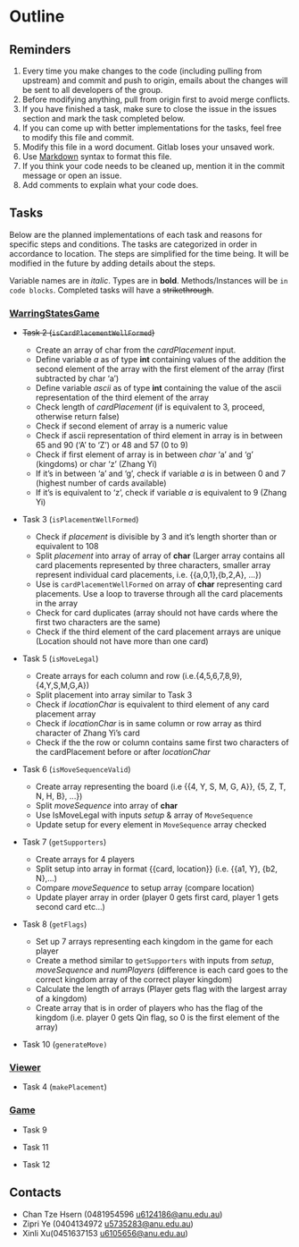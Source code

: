 # Outline 

## Reminders
1. Every time you make changes to the code (including pulling from upstream) and commit and push to origin, emails about the changes will be sent to all developers of the group.
2. Before modifying anything, pull from origin first to avoid merge conflicts.
3. If you have finished a task, make sure to close the issue in the issues section and mark the task completed below.
4. If you can come up with better implementations for the tasks, feel free to modify this file and commit.
5. Modify this file in a word document. Gitlab loses your unsaved work.
6. Use [Markdown](https://github.com/adam-p/markdown-here/wiki/Markdown-Cheatsheet#html) syntax to format this file.
7. If you think your code needs to be cleaned up, mention it in the commit message or open an issue.
8. Add comments to explain what your code does.

## Tasks
Below are the planned implementations of each task and reasons for specific steps and conditions. The tasks are categorized in order in accordance to location. The steps are simplified for the time being. It will be modified in the future by adding details about the steps. 

Variable names are in *italic*. 
Types are in **bold**.
Methods/Instances will be `in code blocks`.
Completed tasks will have a ~~strikethrough~~.              

### [WarringStatesGame](https://gitlab.cecs.anu.edu.au/u6124186/comp1110-ass2-tue11c/blob/master/src/comp1110/ass2/WarringStatesGame.java)
* ~~Task 2 (`isCardPlacementWellFormed`)~~
   - Create an array of char from the *cardPlacement* input.
   - Define variable *a* as of type **int** containing values of the addition the second element of the array with the first element of the array (first subtracted by char ‘a’)
   - Define variable *ascii* as of type **int** containing the value of the ascii representation of the third element of the array
   - Check length of *cardPlacement* (if is equivalent to 3, proceed, otherwise return false)
   - Check if second element of array is a numeric value 
   - Check if ascii representation of third element in array is in between 65 and 90 (‘A’ to ‘Z’) or 48 and 57 (0 to 9)
   - Check if first element of array is in between *char* ‘a’ and ‘g’ (kingdoms) or char ‘z’ (Zhang Yi)
   - If it’s in between ‘a’ and ‘g’, check if variable *a* is in between 0 and 7 (highest number of cards available)
   - If it’s is equivalent to ‘z’, check if variable *a* is equivalent to 9 (Zhang Yi)
        
* Task 3 (`isPlacementWellFormed`)
   - Check if *placement* is divisible by 3 and it’s length shorter than or equivalent to 108
   - Split *placement* into array of array of **char** (Larger array contains all card placements represented by three characters, smaller array represent individual card placements, i.e. {{a,0,1},{b,2,A}, ...})
   - Use is `cardPlacementWellFormed` on array of **char** representing card placements. Use a loop to traverse through all the card placements in the array
   - Check for card duplicates (array should not have cards where the first two characters are the same)
   - Check if the third element of the card placement arrays are unique (Location should not have more than one card)
        
* Task 5 (`isMoveLegal`)
   - Create arrays for each column and row (i.e.{4,5,6,7,8,9}, {4,Y,S,M,G,A})
   - Split placement into array similar to Task 3
   - Check if *locationChar* is equivalent to third element of any card placement array
   - Check if *locationChar* is in same column or row array as third character of Zhang Yi’s card
   - Check if the the row or column contains same first two characters of the cardPlacement before or after *locationChar*
        
* Task 6 (`isMoveSequenceValid`)
   - Create array representing the board (i.e {{4, Y, S, M, G, A}}, {5, Z, T, N, H, B}, ...})
   - Split *moveSequence* into array of **char**
   - Use IsMoveLegal with inputs *setup* & array of `MoveSequence` 
   - Update setup for every element in `MoveSequence` array checked 
    
* Task 7 (`getSupporters`)
   - Create arrays for 4 players 
   - Split setup into array in format {{card, location}} (i.e. {{a1, Y}, {b2, N},...)
   - Compare *moveSequence* to setup array (compare location)
   - Update player array in order (player 0 gets first card, player 1 gets second card etc...)
    
* Task 8 (`getFlags`)
   - Set up 7 arrays representing each kingdom in the game for each player
   - Create a method similar to `getSupporters` with inputs from *setup*, *moveSequence* and *numPlayers* (difference is each card goes to the correct kingdom array of the correct player kingdom)
   - Calculate the length of arrays (Player gets flag with the largest array of a kingdom)
   - Create array that is in order of players who has the flag of the kingdom (i.e. player 0 gets Qin flag, so 0 is the first element of the array)
    
* Task 10 (`generateMove)`

### [Viewer](https://gitlab.cecs.anu.edu.au/u6124186/comp1110-ass2-tue11c/blob/master/src/comp1110/ass2/gui/Viewer.java)
* Task 4 (`makePlacement`)
    

### [Game](https://gitlab.cecs.anu.edu.au/u6124186/comp1110-ass2-tue11c/blob/master/src/comp1110/ass2/gui/Game.java)
* Task 9
    
* Task 11
    
* Task 12

		


## Contacts
- Chan Tze Hsern (0481954596 u6124186@anu.edu.au)
- Zipri Ye (0404134972 u5735283@anu.edu.au)
- Xinli Xu(0451637153 u6105656@anu.edu.au)